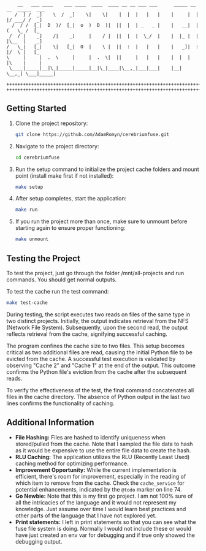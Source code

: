 ```plaintext
    __   ___ ____    ___ ____  ____  ____ __ __ ___ ___      _____ __ __  _____  ___
   /  ] /  _]    \  /  _]    \|    \|    |  |  |   |   |    |     |  |  |/ ___/ /  _]
  /  / /  [_|  D  )/  [_|  o  )  D  )|  ||  |  | _   _ |    |   __|  |  (   \_ /  [_
 /  / |    _]    /|    _]     |    / |  ||  |  |  \_/  |    |  |_ |  |  |\__  |    _]
/   \_|   [_|    \|   [_|  O  |    \ |  ||  :  |   |   |    |   _]|  :  |/  \ |   [_
\     |     |  .  \     |     |  .  \|  ||     |   |   |    |  |  |     |\    |     |
 \____|_____|__|\_|_____|_____|__|\_|____|\__,_|___|___|    |__|   \__,_| \___|_____|

++++++++++++++++++++++++++++++++++++++++++++++++++++++++++++++++++++++++++++++++++++++
++++++++++++++++++++++++++++++++++++++++++++++++++++++++++++++++++++++++++++++++++++++
```

## Getting Started

1. Clone the project repository:
   ```bash
   git clone https://github.com/AdamRomyn/cerebriumfuse.git
   ```
2. Navigate to the project directory:
   ```bash
   cd cerebriumfuse
   ```
3. Run the setup command to initialize the project cache folders and mount point (install make first if not installed):
   ```bash
   make setup
   ```
4. After setup completes, start the application:
   ```bash
   make run
   ```
5. If you run the project more than once, make sure to unmount before starting again to ensure proper functioning:
   ```bash
   make unmount
   ```

## Testing the Project

To test the project, just go through the folder /mnt/all-projects and run commands. You should get normal outputs.

To test the cache run the test command:

```bash
make test-cache
```

During testing, the script executes two reads on files of the same type in two distinct projects. Initially, the output indicates retrieval from the NFS (Network File System). Subsequently, upon the second read, the output reflects retrieval from the cache, signifying successful caching.

The program confines the cache size to two files. This setup becomes critical as two additional files are read, causing the initial Python file to be evicted from the cache. A successful test execution is validated by observing "Cache 2" and "Cache 1" at the end of the output. This outcome confirms the Python file's eviction from the cache after the subsequent reads.

To verify the effectiveness of the test, the final command concatenates all files in the cache directory. The absence of Python output in the last two lines confirms the functionality of caching.

## Additional Information

- **File Hashing:** Files are hashed to identify uniqueness when stored/pulled from the cache. Note that I sampled the file data to hash as it would be expensive to use the entire file data to create the hash.
- **RLU Caching:** The application utilizes the RLU (Recently Least Used) caching method for optimizing performance.
- **Improvement Opportunity:** While the current implementation is efficient, there's room for improvement, especially in the reading of which item to remove from the cache. Check the `cache_service` for potential enhancements, indicated by the `@todo` marker on line 74.
- **Go Newbie:** Note that this is my first go project. I am not 100% sure of all the intricacies of the language and it would not represent my knowledge. Just assume over time I would learn best practices and other parts of the language that I have not explored yet.
- **Print statements:** I left in print statements so that you can see what the fuse file system is doing. Normally I would not include these or would have just created an env var for debugging and if true only showed the debugging output.

```

```
